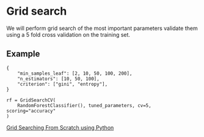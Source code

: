 # Grid search

We will perform grid search of the most important parameters validate them using a 5 fold cross validation on the training set.

## Example 

```
{
	"min_samples_leaf": [2, 10, 50, 100, 200],
	"n_estimators": [10, 50, 100],
	"criterion": ["gini", "entropy"],
}

rf = GridSearchCV(
    RandomForestClassifier(), tuned_parameters, cv=5, scoring="accuracy"
)
```

[Grid Searching From Scratch using Python](https://www.geeksforgeeks.org/grid-searching-from-scratch-using-python/)